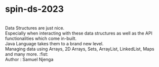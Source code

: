 # spin-ds-2023 #
<br>
Data Structures are just nice. 
<br>
Especially when interacting with these data structures as well as the API functionalities which come in-built.
<br>
Java Language takes them to a brand new level. 
<br> 
Managing data using Arrays, 2D Arrays, Sets, ArrayList, LinkedList, Maps and many more. :fist:
<br>
Author : Samuel Njenga
